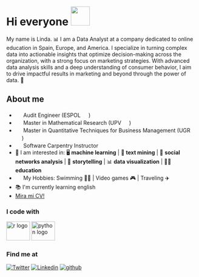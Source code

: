 # Hi everyone <img src="https://emojis.slackmojis.com/emojis/images/1577305505/7373/hand_wave.gif?1577305505" width="50" />

My name is Linda. 📊 I am a Data Analyst at a company dedicated to online education in Spain, Europe, and America. I specialize in turning complex data into actionable insights that optimize decision-making across the organization, with a strong focus on marketing strategies. With advanced data analysis skills and a deep understanding of consumer behavior, I aim to drive impactful results in marketing and beyond through the power of data. 🚀

## About me

- <img src="https://user-images.githubusercontent.com/62815528/199349185-2891682e-7506-4b3d-9992-9d56682f0352.png" width="17" /> Audit Engineer (ESPOL <img src="https://user-images.githubusercontent.com/62815528/199347905-6a031dc7-7bdb-4434-89ae-6d36dc004288.png" width="17" />)
- <img src="https://user-images.githubusercontent.com/62815528/199349185-2891682e-7506-4b3d-9992-9d56682f0352.png" width="17" /> Master in Mathematical Research (UPV <img src="https://user-images.githubusercontent.com/62815528/199349006-87d2d7b5-d124-4797-86b0-341b4629f22c.png" width="17" />)
- <img src="https://user-images.githubusercontent.com/62815528/199349185-2891682e-7506-4b3d-9992-9d56682f0352.png" width="17" /> Master in Quantitative Techniques for Business Management (UGR <img src="https://user-images.githubusercontent.com/62815528/199349006-87d2d7b5-d124-4797-86b0-341b4629f22c.png" width="17" />)
- <img src="https://user-images.githubusercontent.com/62815528/199352863-394e2e27-4e40-4964-a623-dbde56dec5c9.png" width="17" /> Software Carpentry Instructor
- 💫 I am interested in: 🖥️ **machine learning** | 📗 **text mining** | 📱 **social networks analysis** | 📖 **storytelling** | 📊 **data visualization** | 👩‍🏫 **education**
- <img src="https://user-images.githubusercontent.com/62815528/199351254-871fbf1d-1a3d-499e-b84b-130822c69b84.png" width="17" /> My Hobbies: Swimming 🏊‍♀️ | Video games 🎮 | Traveling ✈️
- 📚 I'm currently learning english
- [Mira mi CV!](https://github.com/lindajzmin/My-CV/blob/main/mi-CV_LindaCabrera.pdf)


### I code with

<div align="left">
  <img src="https://cdn.jsdelivr.net/gh/devicons/devicon/icons/r/r-original.svg" height="50" width="62" alt="r logo"  />
  <img src="https://cdn.jsdelivr.net/gh/devicons/devicon/icons/python/python-original.svg" height="50" width="62" alt="python logo"  />
</div>


### Find me at

<div align="left">
  
[![Twitter](https://img.shields.io/badge/lindajzmin-%231DA1F2.svg?style=for-the-badge&logo=Twitter&logoColor=white)](https://www.twitter.com/lindateachtech/)
[![Linkedin](https://img.shields.io/badge/lindajzmin-%231DA1F2.svg?style=for-the-badge&logo=Linkedin&logoColor=white)](https://www.linkedin.com/in/lindateachtech/)
[![github](https://img.shields.io/badge/lindajzmin-12100E.svg?style=for-the-badge&logo=github&logoColor=white)](https://github.com/lindajzmin/)


